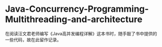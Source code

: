 # Java-Concurrency-Programming-Multithreading-and-architecture
在阅读汪文君老师编写《Java高并发编程详解》这本书时，随手敲了书中提供的一些代码，故在此留作记录。
